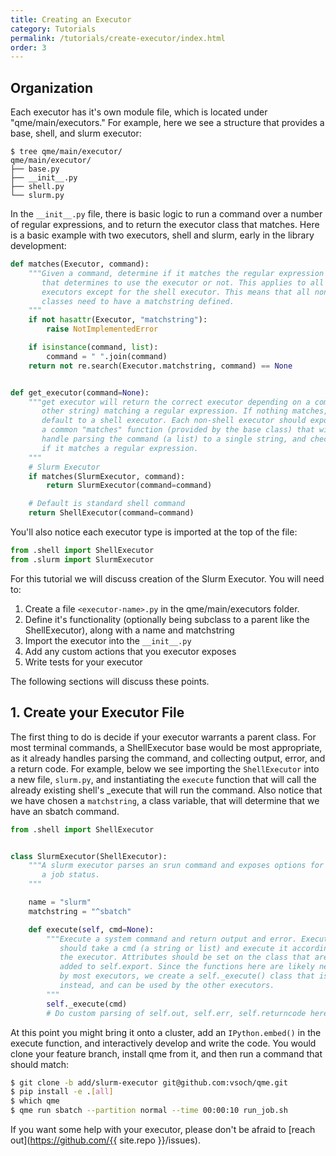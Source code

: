```yaml
---
title: Creating an Executor
category: Tutorials
permalink: /tutorials/create-executor/index.html
order: 3
---
```


## Organization

Each executor has it's own module file, which is located under "qme/main/executors."
For example, here we see a structure that provides a base, shell, and slurm executor:

```
$ tree qme/main/executor/
qme/main/executor/
├── base.py
├── __init__.py
├── shell.py
└── slurm.py
```
In the `__init__.py` file, there is basic logic to run a command over a number
of regular expressions, and to return the executor class that matches.
Here is a basic example with two executors, shell and slurm, early in the library
development:

```python
def matches(Executor, command):
    """Given a command, determine if it matches the regular expression
       that determines to use the executor or not. This applies to all
       executors except for the shell executor. This means that all non-shell
       classes need to have a matchstring defined.
    """
    if not hasattr(Executor, "matchstring"):
        raise NotImplementedError

    if isinstance(command, list):
        command = " ".join(command)
    return not re.search(Executor.matchstring, command) == None


def get_executor(command=None):
    """get executor will return the correct executor depending on a command (or
       other string) matching a regular expression. If nothing matches, we 
       default to a shell executor. Each non-shell executor should expose
       a common "matches" function (provided by the base class) that will
       handle parsing the command (a list) to a single string, and checking
       if it matches a regular expression.
    """
    # Slurm Executor
    if matches(SlurmExecutor, command):
        return SlurmExecutor(command=command)

    # Default is standard shell command
    return ShellExecutor(command=command)
```

You'll also notice each executor type is imported at the top of the file:

```python
from .shell import ShellExecutor
from .slurm import SlurmExecutor
```

For this tutorial we will discuss creation of the Slurm Executor. You will need to:

 1. Create a file `<executor-name>.py` in the qme/main/executors folder.
 2. Define it's functionality (optionally being subclass to a parent like the ShellExecutor), along with a name and matchstring
 3. Import the executor into the `__init__.py`
 4. Add any custom actions that you executor exposes
 5. Write tests for your executor

The following sections will discuss these points.

## 1. Create your Executor File

The first thing to do is decide if your executor warrants a parent class. For
most terminal commands, a ShellExecutor base would be most appropriate, as it
already handles parsing the command, and collecting output, error, and a return
code. For example, below we see importing the `ShellExecutor` into a new file,
`slurm.py`, and instantiating the `execute` function that will call the
already existing shell's _execute that will run the command. Also notice
that we have chosen a `matchstring`, a class variable, that will determine
that we have an sbatch command.

```python
from .shell import ShellExecutor


class SlurmExecutor(ShellExecutor):
    """A slurm executor parses an srun command and exposes options for getting
       a job status.
    """

    name = "slurm"
    matchstring = "^sbatch"

    def execute(self, cmd=None):
        """Execute a system command and return output and error. Execute
           should take a cmd (a string or list) and execute it according to
           the executor. Attributes should be set on the class that are
           added to self.export. Since the functions here are likely needed
           by most executors, we create a self._execute() class that is called
           instead, and can be used by the other executors.
        """
        self._execute(cmd)
        # Do custom parsing of self.out, self.err, self.returncode here
```

At this point you might bring it onto a cluster, add an `IPython.embed()` in the
execute function, and interactively develop and write the code. You would
clone your feature branch, install qme from it, and then run a command
that should match:

```bash
$ git clone -b add/slurm-executor git@github.com:vsoch/qme.git
$ pip install -e .[all]
$ which qme
$ qme run sbatch --partition normal --time 00:00:10 run_job.sh
```

If you want some help with your executor, please don't be afraid to [reach out](https://github.com/{{ site.repo }}/issues).
